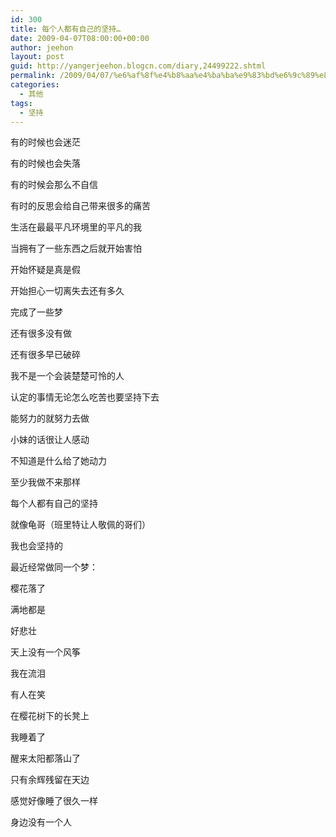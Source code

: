 ```yaml
---
id: 300
title: 每个人都有自己的坚持…
date: 2009-04-07T08:00:00+00:00
author: jeehon
layout: post
guid: http://yangerjeehon.blogcn.com/diary,24499222.shtml
permalink: /2009/04/07/%e6%af%8f%e4%b8%aa%e4%ba%ba%e9%83%bd%e6%9c%89%e8%87%aa%e5%b7%b1%e7%9a%84%e5%9d%9a%e6%8c%81%e2%80%a6/
categories:
  - 其他
tags:
  - 坚持
---
```

有的时候也会迷茫
  
有的时候也会失落
  
有的时候会那么不自信
  
有时的反思会给自己带来很多的痛苦
  
生活在最最平凡环境里的平凡的我
  
当拥有了一些东西之后就开始害怕
  
开始怀疑是真是假
  
开始担心一切离失去还有多久
  
完成了一些梦
  
还有很多没有做
  
还有很多早已破碎
  
我不是一个会装楚楚可怜的人
  
认定的事情无论怎么吃苦也要坚持下去
  
能努力的就努力去做
  
小妹的话很让人感动
  
不知道是什么给了她动力
  
至少我做不来那样
  
每个人都有自己的坚持
  
就像龟哥（班里特让人敬佩的哥们）
  
我也会坚持的
  
最近经常做同一个梦：
  
樱花落了
  
满地都是
  
好悲壮
  
天上没有一个风筝
  
我在流泪
  
有人在笑
  
在樱花树下的长凳上
  
我睡着了
  
醒来太阳都落山了
  
只有余辉残留在天边
  
感觉好像睡了很久一样
  
身边没有一个人
